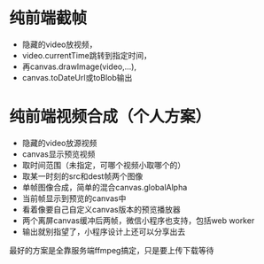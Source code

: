 # 纯前端截帧
- 隐藏的video放视频，
- video.currentTime跳转到指定时间，
- 再canvas.drawImage(video,...), 
- canvas.toDateUrl或toBlob输出

# 纯前端视频合成（个人方案）
- 隐藏的video放源视频
- canvas显示预览视频
- 取时间范围（未指定，可哪个视频小取哪个的）
- 取某一时刻的src和dest帧两个图像
- 单帧图像合成，简单的混合canvas.globalAlpha
- 当前帧显示到预览的canvas中
- 看着像要自己自定义canvas版本的预览播放器 
- 两个离屏canvas缓冲后两帧，微信小程序也支持，包括web worker
- 输出就别指望了，小程序设计上还可以分享出去

最好的方案是全靠服务端ffmpeg搞定，只是要上传下载等待
